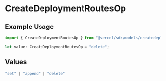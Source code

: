 # CreateDeploymentRoutesOp

## Example Usage

```typescript
import { CreateDeploymentRoutesOp } from "@vercel/sdk/models/createdeploymentop.js";

let value: CreateDeploymentRoutesOp = "delete";
```

## Values

```typescript
"set" | "append" | "delete"
```